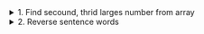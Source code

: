 <details>
<summary>1. Find secound, thrid larges number from array</summary>
<p>
  
```
public static void main(String args[]){
    int arr[] = {2,4,5,9,6,7,4};
    for(int i=0;i<arr.length;i++){
        for(int j=i+1;j<arr.length;j++){
            if(arr[i]<arr[j]){
                arr[i] = arr[i]+arr[j];
                arr[j] = arr[i]-arr[j];
                arr[i] = arr[i]-arr[j];
            }
         }
     }
     System.out.println(arr[1]);//secound largest
     System.out.println(arr[2]);//thrid largest
}
```
</p>
</details>  
<details>
<summary>2. Reverse sentence words </summary>
<p>
  
```
public static void main(String args[]){
    String input = "my name is Rajesh";
    String[] inputArr = input.split(" ");
    String output="";
    for(int i=inputArr.length-1; i>=0; i--){
        if(i<inputArr.length) output+=" "; 
        output+=inputArr[i];
    }
    System.out.println(output);
}
```
</p>
</details>  
